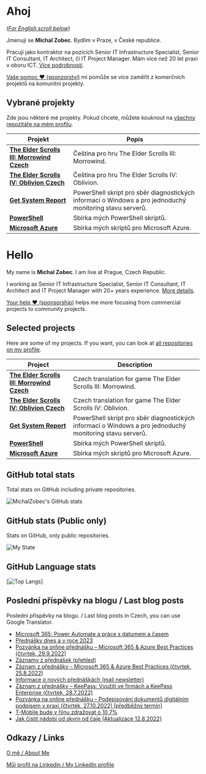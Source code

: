 # Ahoj

<a name="documenttitle"></a>

([*For English scroll below*](#english "For English scroll below"))

Jmenuji se **Michal Zobec**. Bydlím v Praze, v České republice.

Pracuji jako kontraktor na pozicích Senior IT Infrastructure Specialist, Senior IT Consultant, IT Architect, či IT Project Manager. Mám více než 20 let praxi v oboru ICT. [Více podrobností](MichalZobec-About.md).

[Vaše pomoc :heart: (sponzorství)](https://github.com/sponsors/michalzobec) mi pomůže se více zaměřit z komerčních projektů na komunitní projekty.

## Vybrané projekty

Zde jsou některé mé projekty. Pokud chcete, můžete kouknout na [všechny repozitáře na mém profilu](https://github.com/michalzobec?tab=repositories).

| Projekt | Popis |
| --- | --- |
| **[The Elder Scrolls III: Morrowind Czech](https://github.com/michalzobec/TES3-Morrowind-cesky)** | Čeština pro hru The Elder Scrolls III: Morrowind. |
| **[The Elder Scrolls IV: Oblivion Czech](https://github.com/michalzobec/TES4-Oblivion-cesky)** | Čeština pro hru The Elder Scrolls IV: Oblivion. |
| **[Get System Report](https://github.com/michalzobec/Get-SystemReport)** | PowerShell skript pro sběr diagnostických informací o Windows a pro jednoduchý monitoring stavu serverů. |
| **[PowerShell](https://github.com/michalzobec/PowerShell)** | Sbírka mých PowerShell skriptů. |
| **[Microsoft Azure](https://github.com/michalzobec/microsoft-azure)** | Sbírka mých skriptů pro Microsoft Azure. |

<a name="english"></a>

# Hello

My name is **Michal Zobec**. I am live at Prague, Czech Republic.

I working as Senior IT Infrastructure Specialist, Senior IT Consultant, IT Architect and IT Project Manager with 20+ years experience. [More details](MichalZobec-About.md#english).

[Your help :heart: (sponsorship)](https://github.com/sponsors/michalzobec) helps me more focusing from commercial projects to community projects.

## Selected projects

Here are some of my projects. If you want, you can look at [all repositories on my profile](https://github.com/michalzobec?tab=repositories).

| Project | Description |
| --- | --- |
| **[The Elder Scrolls III: Morrowind Czech](https://github.com/michalzobec/TES3-Morrowind-cesky)** | Czech translation for game The Elder Scrolls III: Morrowind. |
| **[The Elder Scrolls IV: Oblivion Czech](https://github.com/michalzobec/TES4-Oblivion-cesky)** | Czech translation for game The Elder Scrolls IV: Oblivion. |
| **[Get System Report](https://github.com/michalzobec/Get-SystemReport)** | PowerShell skript pro sběr diagnostických informací o Windows a pro jednoduchý monitoring stavu serverů. |
| **[PowerShell](https://github.com/michalzobec/PowerShell)** | Sbírka mých PowerShell skriptů. |
| **[Microsoft Azure](https://github.com/michalzobec/microsoft-azure)** | Sbírka mých skriptů pro Microsoft Azure. |

## GitHub total stats

Total stats on GitHub including private repositories.

![MichalZobec's GitHub stats](https://github-readme-stats.vercel.app/api?username=michalzobec&count_private=true&show_icons=true)


## GitHub stats (Public only)

Stats on GitHub, only public repositories.

![My State](https://github-readme-stats.vercel.app/api?username=michalzobec&show_icons=true)

## GitHub Language stats

[![Top Langs](https://github-readme-stats.vercel.app/api/top-langs/?username=michalzobec&langs_count=10&layout=compact)]

## Poslední příspěvky na blogu / Last blog posts

Poslední příspěvky na blogu. / Last blog posts in Czech, you can use Google Translator.

<!-- BLOG-POST-LIST:START -->
- [Microsoft 365: Power Automate a práce s datumem a časem](https://www.michalzobec.cz/microsoft-365-power-automate-a-prace-s-datumem-a-casem-8715)
- [Přednášky dnes a v roce 2023](https://www.michalzobec.cz/prednasky-dnes-a-v-roce-2023-8708)
- [Pozvánka na online přednášku – Microsoft 365 &amp; Azure Best Practices &lpar;čtvrtek, 29.9.2022&rpar;](https://www.michalzobec.cz/pozvanka-na-online-prednasku-microsoft-365-azure-best-practices-ctvrtek-29-9-2022-8700)
- [Záznamy z přednášek &lpar;přehled&rpar;](https://www.michalzobec.cz/zaznamy-z-prednasek-prehled-8695)
- [Záznam z přednášky – Microsoft 365 &amp; Azure Best Practices &lpar;čtvrtek, 25.8.2022&rpar;](https://www.michalzobec.cz/zaznam-z-prednasky-microsoft-365-azure-best-practices-ctvrtek-25-8-2022-8685)
- [Informace o nových přednáškách &lpar;mail newsletter&rpar;](https://www.michalzobec.cz/registrace-na-prednasky-8605)
- [Záznam z přednášky – KeePass: Využití ve firmách a KeePass Enterprise &lpar;čtvrtek, 28.7.2022&rpar;](https://www.michalzobec.cz/zaznam-z-prednasky-keepass-vyuziti-ve-firmach-a-keepass-enterprise-ctvrtek-28-7-2022-8679)
- [Pozvánka na online přednášku – Podepisování dokumentů digitálním podpisem v praxi &lpar;čtvrtek, 27.10.2022&rpar; [předběžný termín]](https://www.michalzobec.cz/pozvanka-na-online-prednasku-podepisovani-dokumentu-digitalnim-podpisem-v-praxi-8639)
- [T-Mobile bude v říjnu zdražovat o 10,7%](https://www.michalzobec.cz/t-mobile-bude-v-rijnu-zdrazovat-o-107-8670)
- [Jak čistit nádobí od skvrn od čaje &lpar;Aktualizace 12.8.2022&rpar;](https://www.michalzobec.cz/jak-cistit-nadobi-od-skvrn-od-caje-8269)
<!-- BLOG-POST-LIST:END -->

## Odkazy / Links

[O mě / About Me](https://zob.ec/mylinktree)

[Můj profil na Linkedin / My LinkedIn profile](https://zob.ec/mylinkedin)
